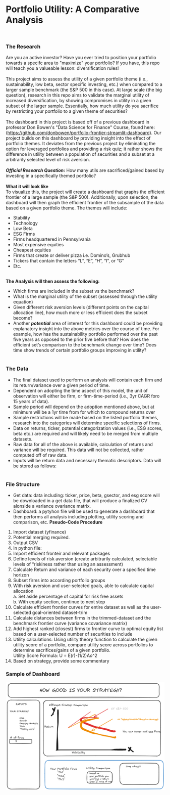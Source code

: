 # Portfolio Utility: A Comparative Analysis <br> <br>
### The Research <br> 
Are you an active investor? Have you ever tried to position your portfolio towards a specifc area to "maximize" your portfolio? If you have, this repo will teach you a valueable lesson: diversification rules! <br> <br>
This project aims to assess the utility of a given portfolio theme (i.e., sustainability, low beta, sector specific investing, etc.) when compared to a larger sample benchmark (the S&P 500 in this case). At large scale (the big question), research in this repo aims to validate the marginal utility of increased diversification, by showing compromises in utility in a given subset of the larger sample. Essentially, how much utility do you sacrifice by restricting your portfolio to a given theme of securities? <br> <br>
The dashboard in this project is based off of a previous dashboard in professor Don Bowen's "Data Science for Finance" Course, found here:(https://github.com/donbowen/portfolio-frontier-streamlit-dashboard). Our project builds on this dashboard by providing insight into the effect of portfolio themes. It deviates from the previous project by eliminating the option for leveraged portfolios and providing a risk quiz; it rather shows the difference in utility between a population of securities and a subset at a arbitrarily selected level of risk aversion. <br> <br>
***Official Research Question:*** How many utils are sacrificed/gained based by investing in a specifically themed portfolio? <br><br>
**What it will look like** <br>
To visualize this, the project will create a dashboard that graphs the efficient frontier of a large sample (the S&P 500). Additionally, upon selection, the dashboard will then graph the efficient frontier of the subsample of the data based on a given portfolio theme. The themes will include:
 - Stability <br>
 - Technology <br>
 - Low Beta <br>
 - ESG Firms <br>
 - Firms headquartered in Pennsylvania <br>
 - Most expensive equities <br>
 - Cheapest equities <br>
 - Firms that create or deliver pizza i.e. Domino’s, Grubhub <br>
 - Tickers that contain the letters “L”, “E”, “H”, “I”, or “G” <br>
 - Etc. <br> <br>

**The Analysis will then assess the following:** <br>
 - Which firms are included in the subset vs the benchmark? <br>
 - What is the marginal utility of the subset (assessed through the utility equation) <br>
 - Given different risk aversion levels (different points on the capital allocation line), how much more or less efficient does the subset become? <br>
 - Another ***potential*** area of interest for this dashboard could be providing explanatory insight into the above metrics over the course of time.  For example, how has the sustainability portfolio performed over the past five years as opposed to the prior five before that? How does the efficient set’s comparison to the benchmark change over time? Does time show trends of certain portfolio groups improving in utility? <br><br>
### The Data<br>
 - The final dataset used to perform an analysis will contain each firm and its return/variance over a given period of time. <br>
 - Dependent on adopting the time aspect of this model, the unit of observation will either be firm, or firm-time-period (i.e., 3yr CAGR foro 15 years of data). <br>
 - Sample period will depend on the adoption mentioned above, but at minimum will be a 1yr time from for which to compound returns over <br>
 - Sample restrictions will be made based on the listed portfolio themes, research into the categories will determine specific selections of firms. <br>
 - Data on returns, ticker, potential categorization values (i.e., ESG scores, beta etc.) are required and will likely need to be merged from multiple datasets.<br>
 - Raw data for all of the above is available, calculation of returns and variance will be required. This data will not be collected, rather computed off of raw data. <br>
 - Inputs will be return data and necessary thematic descriptors. Data will be stored as follows: <br><br>
### File Structure <br>
 - Get data: data including: ticker, price, beta, gsector, and esg score will be downloaded in a get data file, that will produce a finalized CV alonside a variance ovariance matrix.
 - Dashboard: a pytyhon file will be used to generate a dashboard that then performs all analysis including plotting, utility scoring and comparison, etc.
**Pseudo-Code Procedure** <br>

1. Import dataset (yfinance)
2. Potential merging required.
3. Output CSV
4. In python file:
5. Import efficient fronteir and relevant packages
7. Define levels of risk aversion (create arbitrarily calculated, selectable levels of “riskiness rather than using an assessment)
9. Calculate Return and variance of each security over a specified time horizon
10. Subset firms into according portfolio groups
11. With risk aversion and user-selected goals, able to calculate capital allocation <br>
 a. Set aside percentage of capital for risk free assets<br>
 b. With equity section, continue to next step
13. Calculate efficient frontier curves for entire dataset as well as the user-selected goal-oriented dataset-trim
14. Calculate distances between firms in the trimmed-dataset and the benchmark frontier curve (variance covariance matrix)
15. Add highest ranked (closest) firms to frontier curve to optimal equity list based on a user-selected number of securities to include
16. Utility calculations: Using utility theory function to calculate the given utility score of a portfolio, compare utility score across portfolios to determine sacrifices/gains of a given portfolio. <br>
Utility Score Formula: U = E(r)-(1/2)A*o*^2<br>
17. Based on strategy, provide some commentary

### Sample of Dashboard
![Alt text](FP.png)





